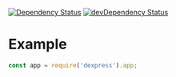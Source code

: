 [![Dependency Status](https://david-dm.org/dnode/dexpress/status.svg)](https://david-dm.org/dnode/dexpress)
[![devDependency Status](https://david-dm.org/dnode/dexpress/dev-status.svg)](https://david-dm.org/dnode/dexpress?type=dev)

# Example
```javascript
const app = require('dexpress').app;
```
